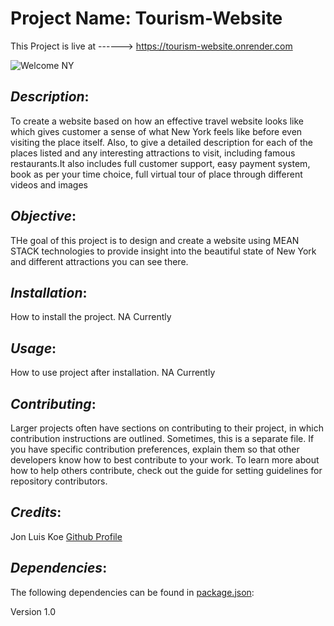 # Project Name: Tourism-Website
This Project is live at ------> https://tourism-website.onrender.com

![Welcome NY](pictures/New-York-City-Backgrounds-HD-Free-Download-Images.png)

## *Description*: 
<!--This project is based on how an effective travel website will make us feel. It is based on a travelling website with fully featured functions that will activate the travelling bug with vibrant imagery. This website contains highlights of some important places along with high quality photography and allow people to book their dream destination with in their budgets. It also includes full customer support, easy payment system, book as per your time choice, full virtual tour of place through different videos and images.-->
To create a website based on how an effective travel website looks like which gives customer a sense of what New York feels like before even visiting the place itself. Also, to give a detailed description for each of the places listed and any interesting attractions to visit, including famous restaurants.It also includes full customer support, easy payment system, book as per your time choice, full virtual tour of place through different videos and images

## *Objective*:
THe goal of this project is to design and create a website using MEAN STACK technologies to provide insight into the beautiful state of New York and different attractions you can see there. 

## *Installation*: 
How to install the project. NA Currently

## *Usage*: 
How to use project after installation. NA Currently

## *Contributing*: 
Larger projects often have sections on contributing to their project, in which contribution instructions are outlined. Sometimes, this is a separate file. If you have specific contribution preferences, explain them so that other developers know how to best contribute to your work. To learn more about how to help others contribute, check out the guide for setting guidelines for repository contributors.

## *Credits*: 
Jon Luis Koe [Github Profile](https://github.com/koejonluis)

## *Dependencies*: 
The following dependencies can be found in [package.json](https://github.com/koejonluis/Tourism-Website/blob/7f9b309dc40bbec373e472f2e2824e1c7f0f3c9e/package.json):

Version 1.0
